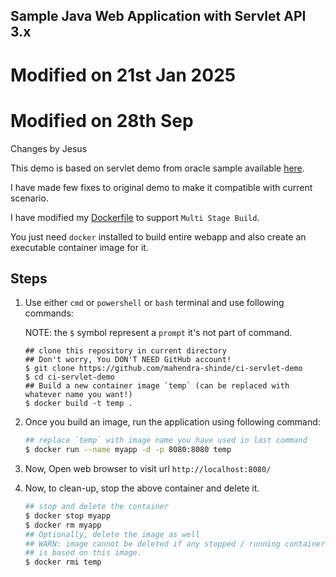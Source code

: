## Sample Java Web Application with Servlet API 3.x 

# Modified on 21st Jan 2025

# Modified on 28th Sep

Changes by Jesus

This demo is based on servlet demo from oracle sample available [here](https://www.oracle.com/webfolder/technetwork/tutorials/obe/java/basic_app_embedded_tomcat/basic_app-tomcat-embedded.html).

I have made few fixes to original demo to make it compatible with current scenario.

I have modified my [Dockerfile](./Dockerfile) to support `Multi Stage Build`.

You just need `docker` installed to build entire webapp and also create an executable container image for it.

## Steps


1. Use either `cmd` or `powershell` or `bash` terminal and use following commands:
    
    NOTE: the `$` symbol represent a `prompt` it's not part of command.

    ```
    ## clone this repository in current directory
    ## Don't worry, You DON'T NEED GitHub account!
    $ git clone https://github.com/mahendra-shinde/ci-servlet-demo
    $ cd ci-servlet-demo
    ## Build a new container image `temp` (can be replaced with whatever name you want!)
    $ docker build -t temp .
    ```

2.  Once you build an image, run the application using following command:

    ```bash
    ## replace `temp` with image name you have used in last command
    $ docker run --name myapp -d -p 8080:8080 temp
    ```

3.  Now, Open web browser to visit url `http://localhost:8080/`

4.  Now, to clean-up, stop the above container and delete it.

    ```bash
    ## stop and delete the container
    $ docker stop myapp
    $ docker rm myapp
    ## Optionally, delete the image as well
    ## WARN: image cannot be deleted if any stopped / running container
    ## is based on this image.
    $ docker rmi temp
    ```
